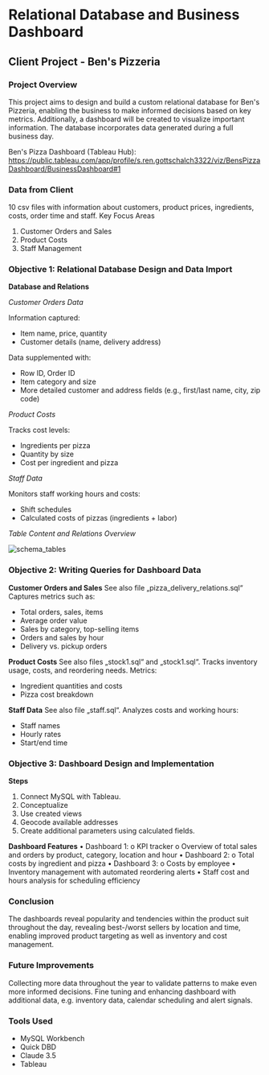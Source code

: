 # Relational Database and Business Dashboard

## Client Project - Ben's Pizzeria
### Project Overview
This project aims to design and build a custom relational database for Ben's Pizzeria, enabling the business to make informed decisions based on key metrics. Additionally, a dashboard will be created to visualize important information. The database incorporates data generated during a full business day.

Ben's Pizza Dashboard (Tableau Hub): https://public.tableau.com/app/profile/s.ren.gottschalch3322/viz/BensPizzaDashboard/BusinessDashboard#1

### Data from Client
10 csv files with information about customers, product prices, ingredients, costs, order time and staff.
Key Focus Areas
1.	Customer Orders and Sales
2.	Product Costs
3.	Staff Management

### Objective 1: Relational Database Design and Data Import

**Database and Relations**

*Customer Orders Data*

Information captured:
- Item name, price, quantity
- Customer details (name, delivery address)

Data supplemented with:
- Row ID, Order ID
- Item category and size
- More detailed customer and address fields (e.g., first/last name, city, zip code)

*Product Costs*

Tracks cost levels:
- Ingredients per pizza
- Quantity by size
- Cost per ingredient and pizza

*Staff Data*

Monitors staff working hours and costs:
- Shift schedules
- Calculated costs of pizzas (ingredients + labor)

*Table Content and Relations Overview*

![schema_tables](https://github.com/user-attachments/assets/5f0844e0-a031-49ed-a940-7c0ff65bf9d1)


### Objective 2: Writing Queries for Dashboard Data

**Customer Orders and Sales**
See also file „pizza_delivery_relations.sql“
Captures metrics such as:
- Total orders, sales, items
- Average order value
- Sales by category, top-selling items
- Orders and sales by hour
- Delivery vs. pickup orders

**Product Costs**
See also files „stock1.sql“ and „stock1.sql“.
Tracks inventory usage, costs, and reordering needs. Metrics:
- Ingredient quantities and costs
- Pizza cost breakdown

**Staff Data**
See also file „staff.sql“.
Analyzes costs and working hours:
- Staff names
- Hourly rates
- Start/end time

### Objective 3: Dashboard Design and Implementation 
**Steps**
1.	Connect MySQL with Tableau.
2.	Conceptualize
3.	Use created views
4.	Geocode available addresses
5.	Create additional parameters using calculated fields.

**Dashboard Features**
•	Dashboard 1:
o	KPI tracker
o	Overview of total sales and orders by product, category, location and hour
•	Dashboard 2:
o	Total costs by ingredient and pizza
•	Dashboard 3:
o	Costs by employee
•	Inventory management with automated reordering alerts
•	Staff cost and hours analysis for scheduling efficiency

### Conclusion
The dashboards reveal popularity and tendencies within the product suit throughout the day, revealing best-/worst sellers by location and time, enabling improved product targeting as well as inventory and cost management.

### Future Improvements
Collecting more data throughout the year to validate patterns to make even more informed decisions. Fine tuning and enhancing dashboard with additional data, e.g. inventory data, calendar scheduling and alert signals.

### Tools Used
- MySQL Workbench
- Quick DBD
- Claude 3.5
- Tableau


